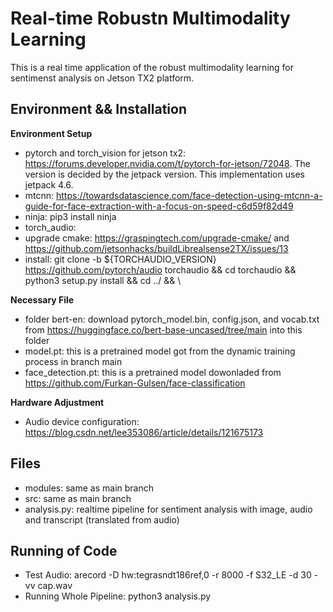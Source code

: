 # Real-time Robustn Multimodality Learning
This is a real time application of the robust multimodality learning for sentimenst analysis on Jetson TX2 platform.
## Environment && Installation
**Environment Setup**
- pytorch and torch_vision for jetson tx2: https://forums.developer.nvidia.com/t/pytorch-for-jetson/72048. The version is decided by the jetpack version. This implementation uses jetpack 4.6.
- mtcnn: https://towardsdatascience.com/face-detection-using-mtcnn-a-guide-for-face-extraction-with-a-focus-on-speed-c6d59f82d49
- ninja: pip3 install ninja
- torch_audio: 
 - upgrade cmake: https://graspingtech.com/upgrade-cmake/ and https://github.com/jetsonhacks/buildLibrealsense2TX/issues/13
 - install: git clone -b ${TORCHAUDIO_VERSION} https://github.com/pytorch/audio torchaudio && cd torchaudio && python3 setup.py install && cd ../ && \

**Necessary File**
- folder bert-en: download pytorch_model.bin, config.json, and vocab.txt from https://huggingface.co/bert-base-uncased/tree/main into this folder 
- model.pt: this is a pretrained model got from the dynamic training process in branch main
- face_detection.pt: this is a pretrained model dowonladed from https://github.com/Furkan-Gulsen/face-classification

**Hardware Adjustment**
- Audio device configuration: https://blog.csdn.net/lee353086/article/details/121675173

## Files
- modules\: same as main branch
- src\: same as main branch
- analysis.py: realtime pipeline for sentiment analysis with image, audio and transcript (translated from audio)

## Running of Code
- Test Audio: arecord -D hw:tegrasndt186ref,0  -r 8000 -f S32_LE -d 30 -vv cap.wav
- Running Whole Pipeline: python3 analysis.py
 
